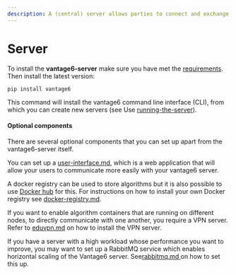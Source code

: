 ```yaml
---
description: A (central) server allows parties to connect and exchange data.
---
```


# Server

To install the **vantage6-server** make sure you have met the [requirements](../what-to-install/#node-and-server). Then install the latest version:

```
pip install vantage6
```

This command will install the vantage6 command line interface (CLI), from which you can create new servers (see Use [running-the-server](../../usage/running-the-server/ "mention")).

#### Optional components

There are several optional components that you can set up apart from the vantage6-server itself.

You can set up a [user-interface.md](user-interface.md "mention"), which is a web application that will allow your users to communicate more easily with your vantage6 server.

A docker registry can be used to store algorithms but it is also possible to use [Docker hub](https://hub.docker.com/) for this. For instructions on how to install your own Docker registry see [docker-registry.md](docker-registry.md "mention").&#x20;

If you want to enable algorithm containers that are running on different nodes, to directly communicate with one another, you require a VPN server. Refer to [eduvpn.md](eduvpn.md "mention") on how to install the VPN server.

If you have a server with a high workload whose performance you want to improve, you may want to set up a RabbitMQ service which enables horizontal scaling of the Vantage6 server. See[rabbitmq.md](rabbitmq.md "mention")[ ](rabbitmq.md)on how to set this up.
